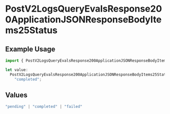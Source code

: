 # PostV2LogsQueryEvalsResponse200ApplicationJSONResponseBodyItems25Status

## Example Usage

```typescript
import { PostV2LogsQueryEvalsResponse200ApplicationJSONResponseBodyItems25Status } from "orq-poc-typescript-multi-env-version/models/operations";

let value:
  PostV2LogsQueryEvalsResponse200ApplicationJSONResponseBodyItems25Status =
    "completed";
```

## Values

```typescript
"pending" | "completed" | "failed"
```